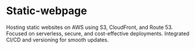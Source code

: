 # Static-webpage
Hosting static websites on AWS using S3, CloudFront, and Route 53. Focused on serverless, secure, and cost-effective deployments. Integrated CI/CD and versioning for smooth updates.
